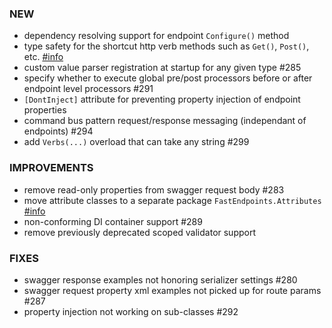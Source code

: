 ### NEW
- dependency resolving support for endpoint `Configure()` method
- type safety for the shortcut http verb methods such as `Get()`, `Post()`, etc. [#info](https://fast-endpoints.com/docs/misc-conveniences#shorthand-route-configuration)
- custom value parser registration at startup for any given type #285
- specify whether to execute global pre/post processors before or after endpoint level processors #291
- `[DontInject]` attribute for preventing property injection of endpoint properties
- command bus pattern request/response messaging (independant of endpoints) #294
- add `Verbs(...)` overload that can take any string #299

### IMPROVEMENTS
- remove read-only properties from swagger request body #283
- move attribute classes to a separate package `FastEndpoints.Attributes` [#info](https://discord.com/channels/933662816458645504/955771546654359553/1032020804671647854)
- non-conforming DI container support #289
- remove previously deprecated scoped validator support

### FIXES
- swagger response examples not honoring serializer settings #280
- swagger request property xml examples not picked up for route params #287 
- property injection not working on sub-classes #292